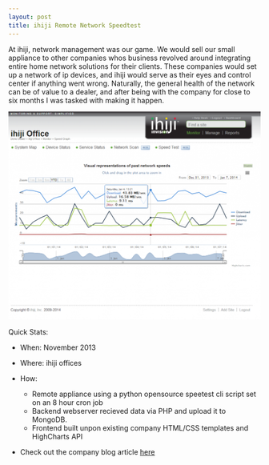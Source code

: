 ```yaml
---
layout: post
title: ihiji Remote Network Speedtest
---
```


At ihiji, network management was our game. We would sell our small appliance to other companies whos business revolved around integrating entire home network solutions for their clients. These companies would set up a network of ip devices, and ihiji would serve as their eyes and control center if anything went wrong. Naturally, the general health of the network can be of value to a dealer, and after being with the company for close to six months I was tasked with making it happen.

![Frontend SpeedTest created using HighCharts](/images/ihiji_speedtest.png)

Quick Stats:

* When: November 2013
* Where: ihiji offices
* How:
  - Remote appliance using a python opensource speetest cli script set on an 8 hour cron job
  - Backend webserver recieved data via PHP and upload it to MongoDB.
  - Frontend built unpon existing company HTML/CSS templates and HighCharts API

* Check out the company blog article [here](http://www.ihiji.com/ihiji-adds-cloud-based-network-scanning-with-auto-discovery-and-an-internet-speed-test-to-the-award-winning-ihiji-invision-remote-network-management-solution/)
